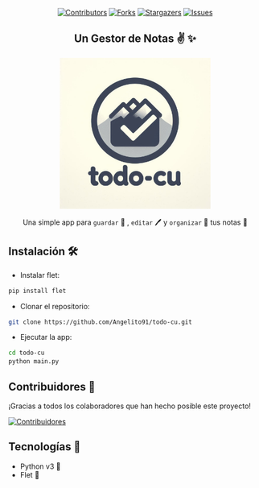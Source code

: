 <div align="center">

[![Contributors][contributors-shield]][contributors-url]
[![Forks][forks-shield]][forks-url]
[![Stargazers][stars-shield]][stars-url]
[![Issues][issues-shield]][issues-url]
  
## Un Gestor de Notas ✌ ✨

<img src="assets/favicon.png" alt="todo cu logo" width="300px" hieght="200px" />

Una simple app para `guardar` 💾 , `editar` 🖊️ y `organizar` 💼 tus notas 📕

</div>

## Instalación 🛠

- Instalar flet:

```sh
pip install flet
```
- Clonar el repositorio:

```sh
git clone https://github.com/Angelito91/todo-cu.git
```
- Ejecutar la app:

```sh
cd todo-cu
python main.py
```

## Contribuidores 🥳
¡Gracias a todos los colaboradores que han hecho posible este proyecto!

[![Contribuidores](https://contrib.rocks/image?repo=Angelito91/todo-cu&max=500&columns=20)](https://github.com/Angelito91/todo-cu/graphs/contributors)

## Tecnologías 🚀
- Python v3 🐍
- Flet 🔋


[contributors-shield]: https://img.shields.io/github/contributors/Angelito91/todo-cu.svg?style=for-the-badge
[contributors-url]: https://github.com/cAngelito91/todo-cu/graphs/contributors
[forks-shield]: https://img.shields.io/github/forks/Angelito91/todo-cu.svg?style=for-the-badge
[forks-url]: https://github.com/Angelito91/todo-cu/network/members
[stars-shield]: https://img.shields.io/github/stars/Angelito91/todo-cu.svg?style=for-the-badge
[stars-url]: https://github.com/Angelito91/todo-cu/stargazers
[issues-shield]: https://img.shields.io/github/issues/Angelito91/todo-cu.svg?style=for-the-badge
[issues-url]: https://github.com/Angelito91/todo-cu/issues
